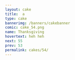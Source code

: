 ```yaml
---
layout: cake
title:  a
type: cake
bannerimg: /banners/cakebanner
comic: cake_54.png
name: Thanksgiving
hovertext: heh heh
next: 55
prev: 53
permalink: cakes/54/
---
```


